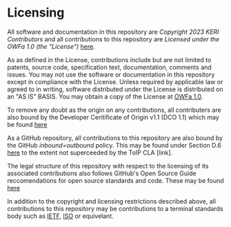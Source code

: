 # Licensing

All software and documentation in this repository are *Copyright 2023 KERI Contributors* and 
all contributions to this repository are *Licensed under the OWFa 1.0 (the "License")* [here](https://github.com/trustoverip/tswg-keri-specification/blob/main/LICENSE).

As as defined in the License, contributions include but are not limited to patents, source code, specification text, 
documentation, comments and issues. You may not use the software or documentation in this repository except in compliance with the License.
Unless required by applicable law or agreed to in writing, software distributed
under the License is distributed on an "AS IS" BASIS.
You may obtain a copy of the License at [OWFa 1.0](https://www.openwebfoundation.org/the-agreements/the-owf-1-0-agreements-granted-claims/owfa-1-0).

To remove any doubt as the origin on any contributions, all contributers are also bound by the
Developer Ceritificate of Origin v1.1 (DCO 1.1) which may be found [here](https://developercertificate.org)

As a GitHub repository, all contributions to this repository are also bound by
the GitHub *inbound=outbound* policy. This may be found under Section D.6
[here](https://docs.github.com/en/github/site-policy/github-terms-of-service#6-contributions-under-repository-license) to the extent not superceeded by the ToIP CLA [link].

The legal structure of this repository with respect to the licensing of its
associated contributions also follows GitHub's Open Source Guide reccomendations for
open source standards and code. These may be found [here](https://opensource.guide/legal/)

In addition to the copyright and licensing restrictions described above, all contributions to this repository may be contributions to a terminal standards body such as [IETF](https://www.ietf.org), [ISO](https://www.iso.org/home.html) or equivelant.
